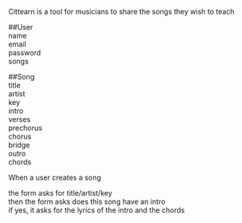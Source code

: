 Cittearn is a tool for musicians to share the songs they wish to teach

##User  
  name  
  email  
  password  
  songs  
  
##Song  
  title  
  artist  
  key  
  intro  
  verses  
  prechorus  
  chorus  
  bridge  
  outro  
  chords  
  
When a user creates a song  
  
the form asks for title/artist/key  
then the form asks does this song have an intro  
if yes, it asks for the lyrics of the intro and the chords  


